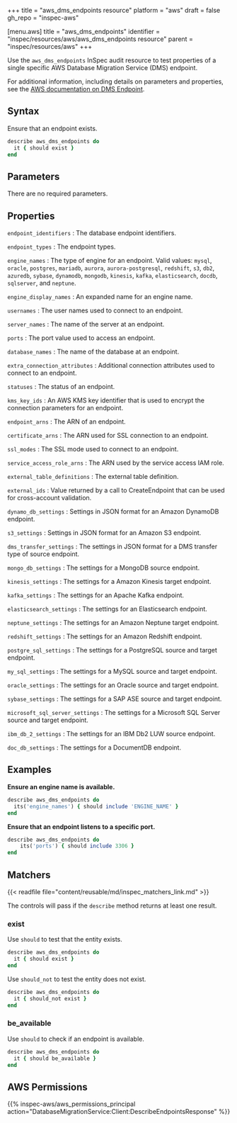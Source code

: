 +++
title = "aws_dms_endpoints resource"
platform = "aws"
draft = false
gh_repo = "inspec-aws"

[menu.aws]
title = "aws_dms_endpoints"
identifier = "inspec/resources/aws/aws_dms_endpoints resource"
parent = "inspec/resources/aws"
+++

Use the `aws_dms_endpoints` InSpec audit resource to test properties of a single specific AWS Database Migration Service (DMS) endpoint.

For additional information, including details on parameters and properties, see the [AWS documentation on DMS Endpoint](https://docs.aws.amazon.com/AWSCloudFormation/latest/UserGuide/aws-resource-dms-endpoint.html).

## Syntax

Ensure that an endpoint exists.

```ruby
describe aws_dms_endpoints do
  it { should exist }
end
```

## Parameters

There are no required parameters.

## Properties

`endpoint_identifiers`
: The database endpoint identifiers.

`endpoint_types`
: The endpoint types.

`engine_names`
: The type of engine for an endpoint. Valid values: `mysql`, `oracle`, `postgres`, `mariadb`, `aurora`, `aurora-postgresql`, `redshift`, `s3`, `db2`, `azuredb`, `sybase`, `dynamodb`, `mongodb`, `kinesis`, `kafka`, `elasticsearch`, `docdb`, `sqlserver`, and `neptune`.

`engine_display_names`
: An expanded name for an engine name.

`usernames`
: The user names used to connect to an endpoint.

`server_names`
: The name of the server at an endpoint.

`ports`
: The port value used to access an endpoint.

`database_names`
: The name of the database at an endpoint.

`extra_connection_attributes`
: Additional connection attributes used to connect to an endpoint.

`statuses`
: The status of an endpoint.

`kms_key_ids`
: An AWS KMS key identifier that is used to encrypt the connection parameters for an endpoint.

`endpoint_arns`
: The ARN of an endpoint.

`certificate_arns`
: The ARN used for SSL connection to an endpoint.

`ssl_modes`
: The SSL mode used to connect to an endpoint.

`service_access_role_arns`
: The ARN used by the service access IAM role.

`external_table_definitions`
: The external table definition.

`external_ids`
: Value returned by a call to CreateEndpoint that can be used for cross-account validation.

`dynamo_db_settings`
: Settings in JSON format for an Amazon DynamoDB endpoint.

`s3_settings`
: Settings in JSON format for an Amazon S3 endpoint.

`dms_transfer_settings`
: The settings in JSON format for a DMS transfer type of source endpoint.

`mongo_db_settings`
: The settings for a MongoDB source endpoint.

`kinesis_settings`
: The settings for a Amazon Kinesis target endpoint.

`kafka_settings`
: The settings for an Apache Kafka endpoint.

`elasticsearch_settings`
: The settings for an Elasticsearch endpoint.

`neptune_settings`
: The settings for an Amazon Neptune target endpoint.

`redshift_settings`
: The settings for an Amazon Redshift endpoint.

`postgre_sql_settings`
: The settings for a PostgreSQL source and target endpoint.

`my_sql_settings`
: The settings for a MySQL source and target endpoint.

`oracle_settings`
: The settings for an Oracle source and target endpoint.

`sybase_settings`
: The settings for a SAP ASE source and target endpoint.

`microsoft_sql_server_settings`
: The settings for a Microsoft SQL Server source and target endpoint.

`ibm_db_2_settings`
: The settings for an IBM Db2 LUW source endpoint.

`doc_db_settings`
: The settings for a DocumentDB endpoint.

## Examples

**Ensure an engine name is available.**

```ruby
describe aws_dms_endpoints do
  its('engine_names') { should include 'ENGINE_NAME' }
end
```

**Ensure that an endpoint listens to a specific port.**

```ruby
describe aws_dms_endpoints do
    its('ports') { should include 3306 }
end
```

## Matchers

{{< readfile file="content/reusable/md/inspec_matchers_link.md" >}}

The controls will pass if the `describe` method returns at least one result.

### exist

Use `should` to test that the entity exists.

```ruby
describe aws_dms_endpoints do
  it { should exist }
end
```

Use `should_not` to test the entity does not exist.

```ruby
describe aws_dms_endpoints do
  it { should_not exist }
end
```

### be_available

Use `should` to check if an endpoint is available.

```ruby
describe aws_dms_endpoints do
  it { should be_available }
end
```

## AWS Permissions

{{% inspec-aws/aws_permissions_principal action="DatabaseMigrationService:Client:DescribeEndpointsResponse" %}}
